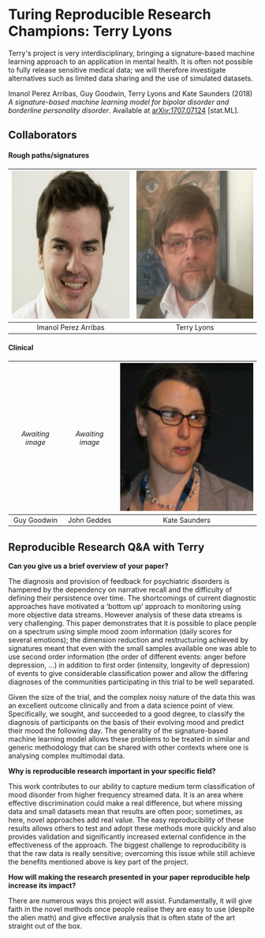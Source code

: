 # Turing Reproducible Research Champions: Terry Lyons

Terry's project is very interdisciplinary, bringing a signature-based machine learning approach to an application in mental health.
It is often not possible to fully release sensitive medical data; we will therefore investigate alternatives such as limited data sharing and the use of simulated datasets.

Imanol Perez Arribas, Guy Goodwin, Terry Lyons and Kate Saunders (2018) *A signature-based machine learning model for bipolar disorder and borderline personality disorder*.
Available at [arXiv:1707.07124](https://arxiv.org/abs/1707.07124) [stat.ML].

## Collaborators

#### Rough paths/signatures

| <img src="./imanol-perez-arribas-square.jpg" height="300"> | <img src="./terry-lyons-square.jpg" height="300">
| :-----------------------:|:---------------------------:
| Imanol Perez Arribas          | Terry Lyons

#### Clinical

| <span style="font-weight:normal">*Awaiting image*</span> | <span style="font-weight:normal">*Awaiting image*</span> | <img src="./kate-saunders-square.png" height="300"> |
| :-----------------------:|:---------------------------:|:-----------------------:|
| Guy Goodwin              | John Geddes                 | Kate Saunders           |

## Reproducible Research Q&A with Terry

**Can you give us a brief overview of your paper?**

The diagnosis and provision of feedback for psychiatric disorders is hampered by the dependency on narrative recall and the difficulty of defining their persistence over time.
The shortcomings of current diagnostic approaches have motivated a ‘bottom up’ approach to monitoring using more objective data streams.
However analysis of these data streams is very challenging.
This paper demonstrates that it is possible to place people on a spectrum using simple mood zoom information (daily scores for several emotions); the dimension reduction and restructuring achieved by signatures meant that even with the small samples available one was able to use second order information (the order of different events: anger before depression, …) in addition to first order (intensity, longevity of depression) of events to give considerable classification power and allow the differing diagnoses of the communities participating in this trial to be well separated.

Given the size of the trial, and the complex noisy nature of the data this was an excellent outcome clinically and from a data science point of view.
Specifically, we sought, and succeeded to a good degree, to classify the diagnosis of participants on the basis of their evolving mood and predict their mood the following day.
The generality of the signature-based machine learning model allows these problems to be treated in similar and generic methodology that can be shared with other contexts where one is analysing complex multimodal data.

**Why is reproducible research important in your specific field?**

This work contributes to our ability to capture medium term classification of mood disorder from higher frequency streamed data.
It is an area where effective discrimination could make a real difference, but where missing data and small datasets mean that results are often poor; sometimes, as here, novel approaches add real value.
The easy reproducibility of these results allows others to test and adopt these methods more quickly and also provides validation and significantly increased external confidence in the effectiveness of the approach.
The biggest challenge to reproducibility is that the raw data is really sensitive; overcoming this issue while still achieve the benefits mentioned above is key part of the project.

**How will making the research presented in your paper reproducible help increase its impact?**

There are numerous ways this project will assist.
Fundamentally, it will give faith in the novel methods once people realise they are easy to use (despite the alien math) and give effective analysis that is often state of the art straight out of the box.
